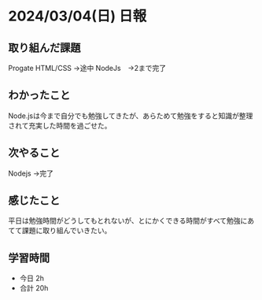# 2024/03/04(日) 日報

## 取り組んだ課題
Progate
HTML/CSS →途中
NodeJs　→2まで完了

## わかったこと
Node.jsは今まで自分でも勉強してきたが、あらためて勉強をすると知識が整理されて充実した時間を過ごせた。

## 次やること
Nodejs →完了

## 感じたこと
平日は勉強時間がどうしてもとれないが、とにかくできる時間がすべて勉強にあてて課題に取り組んでいきたい。

## 学習時間
- 今日 2h
- 合計 20h
